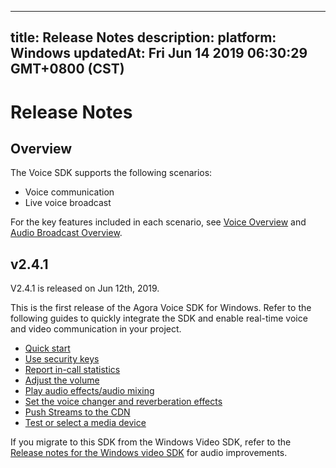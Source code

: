 
---
title: Release Notes
description: 
platform: Windows
updatedAt: Fri Jun 14 2019 06:30:29 GMT+0800 (CST)
---
# Release Notes
## Overview

The Voice SDK supports the following scenarios:

- Voice communication
- Live voice broadcast

For the key features included in each scenario, see [Voice Overview](https://docs.agora.io/en/Voice/product_voice?platform=All%20Platforms) and [Audio Broadcast Overview](https://docs.agora.io/en/Audio%20Broadcast/product_live_audio?platform=All_Platforms).

## v2.4.1

V2.4.1 is released on Jun 12th, 2019.

This is the first release of the Agora Voice SDK for Windows. Refer to the following guides to quickly integrate the SDK and enable real-time voice and video communication in your project.

- [Quick start](../../en/Audio%20Broadcast/windows_video.md)
- [Use security keys](../../en/Audio%20Broadcast/token.md)
- [Report in-call statistics](../../en/Audio%20Broadcast/in_call_statistics_windows_audio.md)
- [Adjust the volume](../../en/Audio%20Broadcast/volume_windows.md)
- [Play audio effects/audio mixing](../../en/Audio%20Broadcast/effect_mixing_windows.md)
- [Set the voice changer and reverberation effects](../../en/Audio%20Broadcast/voice_effect_windows.md)
- [Push Streams to the CDN](../../en/Audio%20Broadcast/push_stream_windows2.0_audio.md)
- [Test or select a media device](../../en/Audio%20Broadcast/switch_audio_device_windows.md)

If you migrate to this SDK from the Windows Video SDK, refer to the [Release notes for the Windows video SDK](../../en/Audio%20Broadcast/release_windows_video.md) for audio improvements.
